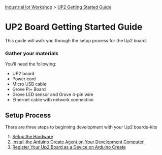 [Industrial Iot Workshop](https://github.com/SSG-DRD-IOT/Industrial-IoT-Workshop) > [UP2 Getting Started Guide](up2-getting-started.md)

# UP2 Board Getting Started Guide

This guide will walk you through the setup process for the Up2 board.

### Gather your materials
You’ll need the following:
*	UP2 board
*	Power cord
*	Micro USB cable
*	Grove Pi+ Board
* Grove LED sensor and Grove 4-pin wire
*	Ethernet cable with network connection

## Setup Process
There are three steps to beginning development with your Up2 boards-kits

1. [Setup the Hardware](up2-setup-hardware.md)
2. [Install the Arduino Create Agent on Your Development Computer](setup-arduino-create-agent.md)
3. [Register Your Up2 Board as a Device on Arduino Create](up2-register-device.md)
